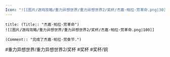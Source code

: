 ```yaml
---
Icon: "![[图片/游戏攻略/重力异想世界/重力异想世界2/奖杯/杰嘉·帕拉·劳革命.png|30]]"
---
```

```ad-common-bronze-trophy
title: (Title:: "杰嘉·帕拉·劳革命")
![[图片/游戏攻略/重力异想世界/重力异想世界2/奖杯/杰嘉·帕拉·劳革命.png|100]]

(Comment:: "完成了杰嘉·帕拉·劳章节.")
```

#重力异想世界/重力异想世界2/奖杯 #奖杯 #奖杯/铜
